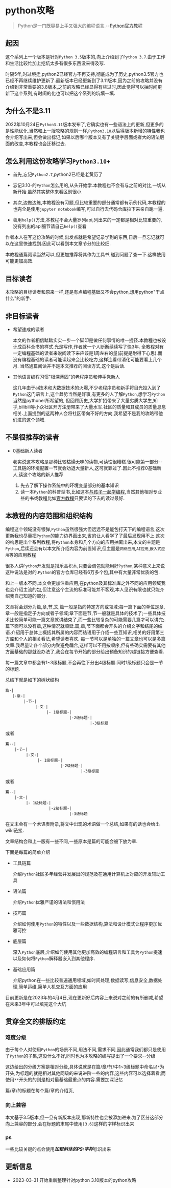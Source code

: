 # python攻略

> Python是一门既容易上手又强大的编程语言.--[Python官方教程](https://docs.python.org/3/tutorial/)

## 起因

这个系列上一个版本是针对`Python 3.5`版本的,向上介绍到了`Python 3.7`.由于工作和生活比较忙加上挖坑太多有很多东西没来得及写.

时隔5年,时过境迁,python2已经官方不再支持,彻底成为了历史,python3.5官方也已经不再继续维护更新了.最新版本已经更新到了3.11版本,因为之前的攻略并没有介绍到非常重要的3.8版本,之前的攻略已经显得有些过时,因此觉得可以抽时间更新下这个系列,有时间的化也可以把这个系列的坑填一填.

## 为什么不是3.11

2022年10月24日`Python3.11`版本发布了,它确实也有一些语法上的更新,但更多的是性能优化.当然和上一版攻略的规则一样,`Python3.10`以后得版本新增的特性我也会介绍写出来,但会做出标记,如果以后哪个版本又有了关键字层面或者大的语法层面的改变,本教程也会迁移过去.

## 怎么利用这份攻略学习`Python3.10+`

+ 首先,忘记`Python2.7`,python2已经是老黄历了

+ 忘记3.10-的`Python`怎么用的,从头开始学.本教程也不会有与之前的对比,一切从新开始.虽然其实整体来看区别很小.

+ 其次,边做边练,本教程没有习题,但比较重要的部分通常都有示例代码,本教程的也完全是使用`jupyter notebook`编写,可以自行去代码仓库拉下来亲自跑一遍.

+ 善用`help()`方法,本教程不会大量罗列api,列出来的一定都是相对比较重要的,没有列出的api细节请自己`help()`查看

作者本人在写这份攻略的时候,出发点就是希望记录学到的东西,日后一旦忘记就可以在这里快速找到.因此可以看到本文章节分的比较细.

本教程通篇阅读当然可以,但更加推荐将其作为工具书,碰到问题了查一下.这样使用可能更加高效.

## 目标读者

本攻略的目标读者和原来一样,还是有点编程基础又不会python,想用python"干点什么"的新手.

## 非目标读者

+ 希望速成的读者

    本文的作者相信踏踏实实一步一个脚印是做任何事情的唯一捷径.本教程也被设计成百科全书的样式.光是写作,作者就一个人断断续续写了快3年.
    全教程对有一定编程基础的读者来说阅读下来应该是1周左右的量(前提是耐得下心思).而没有编程基础的读者可能读起来会比较吃力,这样连看带消化可能要看上几个月.
    当然通篇阅读并不是本文推荐的阅读方式,这个是后话.

+ 其他语言编程习惯"根深蒂固"的老程序员和伸手党新人

    这几年由于ai技术和大数据技术的火爆,不少老程序员和新手将目光投入到了`Python`这门语言上,这个趋势当然是好事,有更多的人了解`Python`,想学习`Python`当然是pythoner所希望的,
    但回顾历史,大学扩招带来了大量劣质大学生,知乎,bilibili等小众社区开方注册带来了大量水军.社区的质量和其成员的质量息息相关.上面提到的这两种人会将社区带向不好的方向,我希望不是我的攻略带他们进的这个领域.

## 不是很推荐的读者

+ 0基础新人读者

    老实说这本攻略是那种比较枯燥无味的读物,可读性很糟糕.很可能第一部分--工具链的环境配置一节就会劝退大量新人,这可就罪过了.因此不推荐0基础新人,读这个攻略的新人推荐
    1. 先去了解下操作系统中的环境变量部分的基本知识
    2. 读一本`Python`的科普型书,比如这本[与孩子一起学编程](http://www.ituring.com.cn/book/103),当然其他相对专业些的书或教程比如[官方教程](https://docs.python.org/3/tutorial)只要读的下去的读过最好.

## 本教程的内容范围和组织结构

编程这个领域没有银弹,`Python`虽然很强大但远远不是能包打天下的编程语言,这次更新我也尽量把`Python`的能力边界画出来,省的让人看学了了最后发现用不上.这次的构思是出个系列教程,将`Python`本身和几个方向的应用抽离出来,本文的主题是`Python`,后续还会有以本文所介绍内容为前置知识,但主题是`网络应用`,`AI应用`,`嵌入式应用`等的应用教程

很多人讲`Python`开发就是搭乐高积木,只要会调包就能用好`Python`,某种意义上来说这种说法是对的.`Python`的官方仓库已经有6万多个包,其中有大量非常优质的包.

和上一版本不同,本文会更加注重应用,在python及其标准库之外不同的应用领域我也会介绍主流的包,但注意这个主流的标准可能并不客观,本人见识有限也就只能介绍我自己知道的部分.

文章将会划分为篇,章,节,文,篇一般是指向特定方向或领域;每一篇下面的单位是章,章一般是指定子方向或者子领域;章下面是节,节一般就是具体的技术了;一些具体技术比较简单可能一篇文章就讲结束了,而一些比较复杂的可能需要几篇才可以讲完;.篇下面可以没有章,这种情况就顺延.篇,章,节下面都会开头的介绍文字和结尾的结语.介绍用于总体上概括其所属的内容而结语用于介绍一些豆知识,相关的好用第三方库和个人的相关看法,希望读者喜欢.
每一节可以是单独的一篇文章也可以是多篇文章.我尽量让各个部分内聚避免耦合,这样可以不用按顺序,但有些确实需要有其他方面基础的那就没办法了,我会在每节开始的部分给出预备知识的超链接方便查看.

每一篇文章中都会有1~3级标题,不会再往下分出4级标题.同时1级标题只会是一节的标题.

总结下就是如下的树状结构

```shell
篇-|
   |-章-|
        |-节-|
             |-文-|
                  |- 1级标题-|
                            |-2级标题-|
                                     |-3级标题
```

或者

```shell
篇--|
    |-节-|
         |-文-|
              |- 1级标题-|
                        |-2级标题-|
                                 |-3级标题
```

或者

```shell
篇--|
    |-文-|
         |- 1级标题-|
                   |-2级标题-|
                            |-3级标题
```

在文末会有一个术语表附录,将文中出现的术语做一个总结,如果有的话也会给出wiki链接.

文章结构会和上一版有一些不同,一些原本是篇的可能会被下放为章.

下面是每篇的简单介绍

+ 工具链篇

    介绍`Python`社区多年经营并发展出的规范及在通用计算机上对应的开发辅助工具

+ 语法篇

    介绍`Python`优雅严谨的语法和惯用法

+ 技巧篇

    介绍如何使用`Python`的特性以及一些数据结构,算法和设计模式让程序更加优雅可控

+ 底层篇

    深入`Python`底层,介绍如何使用其他更加高效的编程语言和工具为`Python`提速以及如何将`Python`解释器嵌入到其他程序.

+ 基础应用篇

    介绍python在一些比较普遍通用领域,如时间处理,数据读写,信息安全,数据处理,简单运维,简单人机交互方面的应用

<!-- + 人机交互篇

    介绍python用于构建应用,通过各种工具构建逻辑与用户间接口的过程.主要分为命令行应用,gui应用和web应用

+ 架构与算法篇(整理中)

    介绍如何使用动态的`Python`结合传统上以静态语言为基础来设计的设计模式,数据结构,算法这类技术的内容

+ 数学与统计应用篇(整理中)

    介绍使用`numpy`,`pandas`做简单数学与统计工作的方法 -->

目前更新是在2023年的4月4日,现在更新好后内容上来说对之前的有所删减,希望在未来3年中可以填完这个大坑

## 贯穿全文的排版约定

### 难度分级

由于每个人对使用`Python`的场景不同,用法不同,需求不同,因此通常我们都只是使用了`Python`的子集,这没什么不好,同时也为本攻略的编写提出了一个要求--分级

这边给出的分级方案是相对分级,具体说就是在篇/章/节/中1~3级标题中命名以`*`为开头,为标题的就是相对其他同级的来说进阶一些的内容,这些内容可以选择着看;而使用`**`开头的的则是相对最基础最重点的内容.需要加深记忆

篇/章/的标题在每个篇/章的介绍页,

### 向上兼容

本文基于3.5版本,但一旦有新版本出现,那新特性也会被添加进来.为了区分这部分向上兼容的部分,会在标题的末尾中使用`[3.6]`这样的字样标识出来

### ps

一些比较关键的点会使用***加粗斜体的PS:字样***标识出来

## 更新信息

+ 2023-03-31 开始重新整理针对python 3.10版本的python攻略